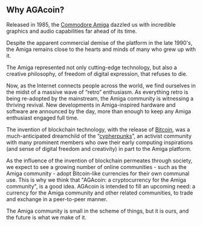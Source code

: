 ## Why AGAcoin?

Released in 1985, the [Commodore Amiga](https://en.wikipedia.org/wiki/Amiga) dazzled us with incredible graphics and audio capabilities far ahead of its time.

Despite the apparent commercial demise of the platform in the late 1990's, the Amiga remains close to the hearts and minds of many who grew up with it. 

The Amiga represented not only cutting-edge technology, but also a creative philosophy, of freedom of digital expression, that refuses to die.

Now, as the Internet connects people across the world, we find ourselves in the midst of a massive wave of “retro” enthusiasm. As everything retro is being re-adopted by the mainstream, the Amiga community is witnessing a thriving revival. New developments in Amiga-inspired hardware and software are announced by the day, more than enough to keep any Amiga enthusiast engaged full time.

The invention of blockchain technology, with the release of [Bitcoin](https://en.wikipedia.org/wiki/Bitcoin), was a much-anticipated dreamchild of the “[cypherpunks](https://en.wikipedia.org/wiki/Cypherpunk)”, an activist community with many prominent members who owe their early computing inspirations (and sense of digital freedom and creativity) in part to the Amiga platform.

As the influence of the invention of blockchain permeates through society, we expect to see a growing number of online communities - such as the Amiga community - adopt Bitcoin-like currencies for their own communal use. This is why we think that "AGAcoin: a cryptocurrency for the Amiga community", is a good idea. AGAcoin is intended to fill an upcoming need: a currency for the Amiga community and other related communities, to trade and exchange in a peer-to-peer manner.

The Amiga community is small in the scheme of things, but it is ours, and the future is what we make of it.
